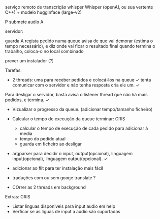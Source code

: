 serviço remoto de transcrição whisper
Whisper (openAI, ou sua vertente C++) + modelo hugginface (large-v2)

P submete audio A

servidor:

guarda A
regista pedido numa queue
avisa de que vai demorar (estima o tempo necessário), e diz onde vai ficar o resultado final
quando termina o trabalho, coloca-o no local combinado

prever um instalador (?)

Tarefas:

- 2 threads:
uma para receber pedidos e colocá-los na queue ✓
tenta comunicar com o servidor e não tenha resposta cria ele um. ✓

Para desligar o servidor, basta avisa o listener thread que não há mais pedidos, e termina. ✓

- Vizualizar o progresso da queue. (adicionar tempo/tamanho ficheiro)

- Calcular o tempo de execução da queue terminar: CRIS
    - calcular o tempo de execução de cada pedido para adicionar à media
    - tempo do pedido atual
    - guarda em ficheiro ao desligar

- argparser para decidir o input, output(opcional), linguagem input(opcional), linguagem output(opcional). ✓

- adicionar ao flit para ter instalação mais fácil

- traduções com ou sem googe translate ?

- COrrer as 2 threads em background

Extras: CRIS
- Listar linguas disponiveis para input audio em help
- Verficar se as liguas de input a audio são suportadas
